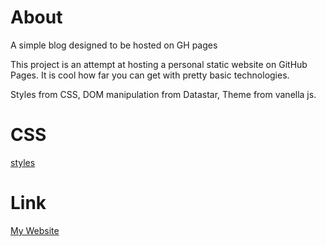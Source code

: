 # About
A simple blog designed to be hosted on GH pages

This project is an attempt at hosting a personal static website on GitHub Pages.
It is cool how far you can get with pretty basic technologies.

Styles from CSS, DOM manipulation from Datastar, Theme from vanella js.

# CSS

[styles](https://deufel.github.io/css/)

# Link
[My Website](https://deufel.github.io/blog/)
